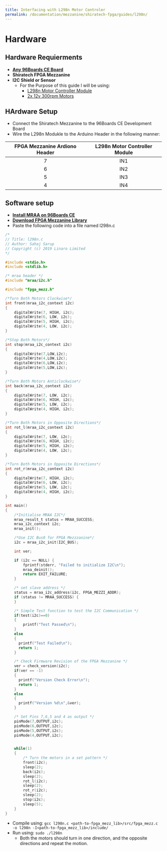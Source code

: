 ```yaml
---
title: Interfacing with L298n Motor Controler
permalink: /documentation/mezzanine/shiratech-fpga/guides/l298n/
---
```


# Hardware
## Hardware Requierments

- **[Any 96Boards CE Board](/products/ce/)**
- **Shiratech FPGA Mezzanine**
- **I2C Shield or Sensor**
  - For the Purpose of this guide I will be using:
    - [L298n Motor Controller Module](https://www.amazon.com/Qunqi-Controller-Module-Stepper-Arduino/dp/B014KMHSW6/)
    - [2x 12v 300rpm Motors](https://www.amazon.com/uxcell-300RPM-Micro-Reduction-Engine/dp/B07N1FJSXY/)

## HArdware Setup

- Connect the Shiratech Mezzanine to the 96Boards CE Development Board
- Wire the L298n Modukle to the Arduino Header in the following manner:

| FPGA Mezzanine Ardiono Header | L298n Motor Controller Module |
|:-----------------------------:|:-----------------------------:|
| 7                             | IN1                           |
| 6                             | IN2                           |
| 5                             | IN3                           |
| 4                             | IN4                           |

## Software setup

- **[Install MRAA on 96Boards CE](https://youtu.be/c8b6pcc6H2c)**
- **[Download FPGA Mezzanine Library](fpga-mezzanine-library.md)**
- Paste the following code into a file named l298n.c
```C
/*
// Title: l298n.c
// Author: Sahaj Sarup
// Copyright (c) 2019 Linaro Limited
*/

#include <stdio.h>
#include <stdlib.h>

/* mraa header */
#include "mraa/i2c.h"

#include "fpga_mezz.h"

/*Turn Both Motors Clockwise*/
int front(mraa_i2c_context i2c)
{
    digitalWrite(7, HIGH, i2c);
    digitalWrite(6, LOW, i2c);
    digitalWrite(5, HIGH, i2c);
    digitalWrite(4, LOW, i2c);
}

/*Stop Both Motors*/
int stop(mraa_i2c_context i2c)
{
    digitalWrite(7,LOW,i2c);
    digitalWrite(4,LOW,i2c);
    digitalWrite(6,LOW,i2c);
    digitalWrite(5,LOW,i2c);
}

/*Turn Both Motors Anticlockwise*/
int back(mraa_i2c_context i2c)
{
    digitalWrite(7, LOW, i2c);
    digitalWrite(6, HIGH, i2c);
    digitalWrite(5, LOW, i2c);
    digitalWrite(4, HIGH, i2c);
}

/*Turn Both Motors in Opposite Directions*/
int rot_l(mraa_i2c_context i2c)
{
    digitalWrite(7, LOW, i2c);
    digitalWrite(6, HIGH, i2c);
    digitalWrite(5, HIGH, i2c);
    digitalWrite(4, LOW, i2c);
}

/*Turn Both Motors in Opposite Directions*/
int rot_r(mraa_i2c_context i2c)
{
    digitalWrite(7, HIGH, i2c);
    digitalWrite(6, LOW, i2c);
    digitalWrite(5, LOW, i2c);
    digitalWrite(4, HIGH, i2c);
}

int main()
{
    /*Initialise MRAA I2C*/
    mraa_result_t status = MRAA_SUCCESS;
    mraa_i2c_context i2c;
    mraa_init();

    /*Use I2C Bus0 for FPGA Mezzzanine*/
    i2c = mraa_i2c_init(I2C_BUS);

    int ver;

    if (i2c == NULL) {
        fprintf(stderr, "Failed to initialize I2C\n");
        mraa_deinit();
        return EXIT_FAILURE;
    }

    /* set slave address */
    status = mraa_i2c_address(i2c, FPGA_MEZZI_ADDR);
    if (status != MRAA_SUCCESS) {
    }

    /* Simple Test function to test the I2C Communication */
    if(test(i2c)==0)
    {
        printf("Test Passed\n");
    }
    else
    {
      printf("Test Failed\n");
      return 1;
    }

    /* Check Firmware Revision of the FPGA Mezzanine */
    ver = check_version(i2c);
    if(ver == -1)
    {
      printf("Version Check Error\n");
      return 1;
    }
    else
    {
      printf("Version %d\n",&ver);
    }

    /* Set Pins 7,6,5 and 4 as output */
    pinMode(7,OUTPUT,i2c);
    pinMode(6,OUTPUT,i2c);
    pinMode(5,OUTPUT,i2c);
    pinMode(4,OUTPUT,i2c);


    while(1)
    {
        /* Turn the motors in a set pattern */
        front(i2c);
        sleep(2);
        back(i2c);
        sleep(2);
        rot_l(i2c);
        sleep(2);
        rot_r(i2c);
        sleep(2);
        stop(i2c);
        sleep(5);
    }
}

```
- Compile using: `gcc l298n.c <path-to-fpga_mezz_lib>/src/fpga_mezz.c -o l298n -I<path-to-fpga_mezz_lib>/include/`
- Run using: `sudo ./l298n`
    - Both the motors should turn in one direction, and the opposite directions and repeat the motion.
